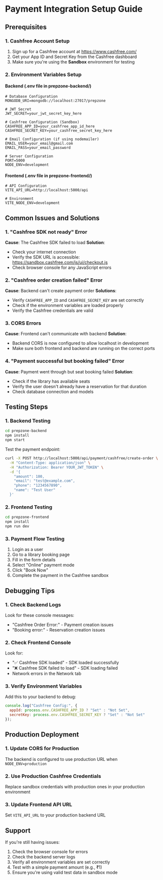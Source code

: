 # Payment Integration Setup Guide

## Prerequisites

### 1. Cashfree Account Setup
1. Sign up for a Cashfree account at https://www.cashfree.com/
2. Get your App ID and Secret Key from the Cashfree dashboard
3. Make sure you're using the **Sandbox** environment for testing

### 2. Environment Variables Setup

#### Backend (.env file in prepzone-backend/)
```env
# Database Configuration
MONGODB_URI=mongodb://localhost:27017/prepzone

# JWT Secret
JWT_SECRET=your_jwt_secret_key_here

# Cashfree Configuration (Sandbox)
CASHFREE_APP_ID=your_cashfree_app_id_here
CASHFREE_SECRET_KEY=your_cashfree_secret_key_here

# Email Configuration (if using nodemailer)
EMAIL_USER=your_email@gmail.com
EMAIL_PASS=your_email_password

# Server Configuration
PORT=5000
NODE_ENV=development
```

#### Frontend (.env file in prepzone-frontend/)
```env
# API Configuration
VITE_API_URL=http://localhost:5000/api

# Environment
VITE_NODE_ENV=development
```

## Common Issues and Solutions

### 1. "Cashfree SDK not ready" Error
**Cause**: The Cashfree SDK failed to load
**Solution**: 
- Check your internet connection
- Verify the SDK URL is accessible: https://sandbox.cashfree.com/js/ui/checkout.js
- Check browser console for any JavaScript errors

### 2. "Cashfree order creation failed" Error
**Cause**: Backend can't create payment order
**Solutions**:
- Verify `CASHFREE_APP_ID` and `CASHFREE_SECRET_KEY` are set correctly
- Check if the environment variables are loaded properly
- Verify the Cashfree credentials are valid

### 3. CORS Errors
**Cause**: Frontend can't communicate with backend
**Solution**: 
- Backend CORS is now configured to allow localhost in development
- Make sure both frontend and backend are running on the correct ports

### 4. "Payment successful but booking failed" Error
**Cause**: Payment went through but seat booking failed
**Solution**:
- Check if the library has available seats
- Verify the user doesn't already have a reservation for that duration
- Check database connection and models

## Testing Steps

### 1. Backend Testing
```bash
cd prepzone-backend
npm install
npm start
```

Test the payment endpoint:
```bash
curl -X POST http://localhost:5000/api/payment/cashfree/create-order \
  -H "Content-Type: application/json" \
  -H "Authorization: Bearer YOUR_JWT_TOKEN" \
  -d '{
    "amount": 100,
    "email": "test@example.com",
    "phone": "1234567890",
    "name": "Test User"
  }'
```

### 2. Frontend Testing
```bash
cd prepzone-frontend
npm install
npm run dev
```

### 3. Payment Flow Testing
1. Login as a user
2. Go to a library booking page
3. Fill in the form details
4. Select "Online" payment mode
5. Click "Book Now"
6. Complete the payment in the Cashfree sandbox

## Debugging Tips

### 1. Check Backend Logs
Look for these console messages:
- "Cashfree Order Error:" - Payment creation issues
- "Booking error:" - Reservation creation issues

### 2. Check Frontend Console
Look for:
- "✅ Cashfree SDK loaded" - SDK loaded successfully
- "❌ Cashfree SDK failed to load" - SDK loading failed
- Network errors in the Network tab

### 3. Verify Environment Variables
Add this to your backend to debug:
```javascript
console.log("Cashfree Config:", {
  appId: process.env.CASHFREE_APP_ID ? "Set" : "Not Set",
  secretKey: process.env.CASHFREE_SECRET_KEY ? "Set" : "Not Set"
});
```

## Production Deployment

### 1. Update CORS for Production
The backend is configured to use production URL when `NODE_ENV=production`

### 2. Use Production Cashfree Credentials
Replace sandbox credentials with production ones in your production environment

### 3. Update Frontend API URL
Set `VITE_API_URL` to your production backend URL

## Support

If you're still having issues:
1. Check the browser console for errors
2. Check the backend server logs
3. Verify all environment variables are set correctly
4. Test with a simple payment amount (e.g., ₹1)
5. Ensure you're using valid test data in sandbox mode 